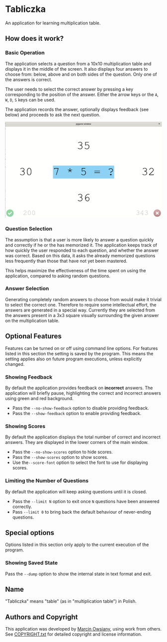 # Tabliczka

An application for learning multiplication table.

## How does it work?

### Basic Operation

The application selects a question from a 10x10 multiplication table and displays it in the middle of the screen.
It also displays four answers to choose from: below, above and on both sides of the question.
Only one of the answers is correct.

The user needs to select the correct answer by pressing a key corresponding to the position of the answer.
Either the arrow keys or the `A`, `W`, `D`, `S` keys can be used.

The application records the answer, optionally displays feedback (see below) and proceeds to ask the next question.

![Screencast of tabliczka](screenshot.gif)

### Question Selection

The assumption is that a user is more likely to answer a question quickly and correctly if he or the has memorized it.
The application keeps track of how quickly the user responded to each question, and whether the answer was correct.
Based on this data, it asks the already memorized questions less frequently than those that have not yet been mastered.

This helps maximize the effectiveness of the time spent on using the application, compared to asking random questions.

### Answer Selection

Generating completely random answers to choose from would make it trivial to select the correct one.
Therefore to require some intellectual effort, the answers are generated in a special way.
Currently they are selected from the answers present in a 3x3 square visually surrounding the given answer on the multiplication table.

## Optional Features

Features can be turned on or off using command line options.
For features listed in this section the setting is saved by the program.
This means the setting applies also on future program executions, unless explicitly changed.

### Showing Feedback

By default the application provides feedback on **incorrect** answers.
The application will briefly pause, highlighting the correct and incorrect answers using green and red background.
- Pass the `--no-show-feedback` option to disable providing feedback.
- Pass the `--show-feedback` option to enable providing feedback.

### Showing Scores

By default the application displays the total number of correct and incorrect answers.
They are displayed in the lower corners of the main window.
- Pass the `--no-show-scores` option to hide scores.
- Pass the `--show-scores` option to show scores.
- Use the`--score-font` option to select the font to use for displaying scores.

### Limiting the Number of Questions

By default the application will keep asking questions until it is closed.
- Pass the `--limit N` option to exit once `N` questions have been answered correctly.
- Pass `--limit 0` to bring back the default behaviour of never-ending questions.

## Special options

Options listed in this section only apply to the current execution of the program.

### Showing Saved State

Pass the `--dump` option to show the internal state in text format and exit.

## Name

"Tabliczka" means "table" (as in "multiplication table") in Polish.

## Authors and Copyright

This application was developed by [Marcin Owsiany](https://github.com/porridge/), using work from others.
See [COPYRIGHT.txt](COPYRIGHT.txt) for detailed copyright and license information.
